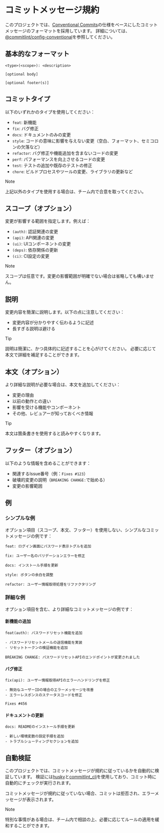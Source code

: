 # コミットメッセージ規約

このプロジェクトでは、[Conventional Commits]の仕様をベースにしたコミットメッセージのフォーマットを採用しています。
詳細については、[@commitlint/config-conventional]を参照してください。

## 基本的なフォーマット

```text
<type>(<scope>): <description>

[optional body]

[optional footer(s)]
```

## コミットタイプ

以下のいずれかのタイプを使用してください：

- `feat`: 新機能
- `fix`: バグ修正
- `docs`: ドキュメントのみの変更
- `style`: コードの意味に影響を与えない変更（空白、フォーマット、セミコロンの欠落など）
- `refactor`: バグ修正や機能追加を含まないコードの変更
- `perf`: パフォーマンスを向上させるコードの変更
- `test`: テストの追加や既存のテストの修正
- `chore`: ビルドプロセスやツールの変更、ライブラリの更新など

> [!NOTE]
> 上記以外のタイプを使用する場合は、チーム内で合意を取ってください。

## スコープ（オプション）

変更が影響する範囲を指定します。例えば：

- `(auth)`: 認証関連の変更
- `(api)`: API関連の変更
- `(ui)`: UIコンポーネントの変更
- `(deps)`: 依存関係の更新
- `(ci)`: CI設定の変更

> [!NOTE]
> スコープは任意です。変更の影響範囲が明確でない場合は省略しても構いません。

## 説明

変更内容を簡潔に説明します。以下の点に注意してください：

- 変更内容が分かりやすく伝わるように記述
- 長すぎる説明は避ける

> [!TIP]
> 説明は簡潔に、かつ具体的に記述することを心がけてください。
> 必要に応じて本文で詳細を補足することができます。

## 本文（オプション）

より詳細な説明が必要な場合は、本文を追加してください：

- 変更の理由
- 以前の動作との違い
- 影響を受ける機能やコンポーネント
- その他、レビュアーが知っておくべき情報

> [!TIP]
> 本文は箇条書きを使用すると読みやすくなります。

## フッター（オプション）

以下のような情報を含めることができます：

- 関連するIssue番号（例：`Fixes #123`）
- 破壊的変更の説明（`BREAKING CHANGE:`で始める）
- 変更の影響範囲

## 例

### シンプルな例

オプション項目（スコープ、本文、フッター）を使用しない、シンプルなコミットメッセージの例です：

```text
feat: ログイン画面にパスワード表示トグルを追加
```

```text
fix: ユーザー名のバリデーションエラーを修正
```

```text
docs: インストール手順を更新
```

```text
style: ボタンの余白を調整
```

```text
refactor: ユーザー情報取得処理をリファクタリング
```

### 詳細な例

オプション項目を含む、より詳細なコミットメッセージの例です：

#### 新機能の追加

```text
feat(auth): パスワードリセット機能を追加

- パスワードリセットメールの送信機能を実装
- リセットトークンの検証機能を追加

BREAKING CHANGE: パスワードリセットAPIのエンドポイントが変更されました
```

#### バグ修正

```text
fix(api): ユーザー情報取得APIのエラーハンドリングを修正

- 無効なユーザーIDの場合のエラーメッセージを改善
- エラーレスポンスのステータスコードを修正

Fixes #456
```

#### ドキュメントの更新

```text
docs: READMEのインストール手順を更新

- 新しい環境変数の設定手順を追加
- トラブルシューティングセクションを追加
```

## 自動検証

このプロジェクトでは、コミットメッセージが規約に従っているかを自動的に検証しています。
検証には[husky]と[commitlint_cli]を使用しており、コミット時に自動的にチェックが実行されます。

コミットメッセージが規約に従っていない場合、コミットは拒否され、エラーメッセージが表示されます。

> [!NOTE]
> 特別な事情がある場合は、チーム内で相談の上、必要に応じてルールの適用を緩和することができます。

<!-- Links -->

[Conventional Commits]: https://www.conventionalcommits.org/ja/v1.0.0/
[@commitlint/config-conventional]: https://github.com/conventional-changelog/commitlint/tree/master/%40commitlint/config-conventional
[husky]: https://pub.dev/packages/husky
[commitlint_cli]: https://pub.dev/packages/commitlint_cli
